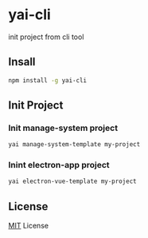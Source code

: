 # yai-cli
init project from cli tool

## Insall

``` bash
npm install -g yai-cli
```

## Init Project
### Init manage-system project

``` bash
yai manage-system-template my-project
```

### Inint electron-app project

``` bash
yai electron-vue-template my-project
```

## License

[MIT](http://opensource.org/licenses/MIT) License
